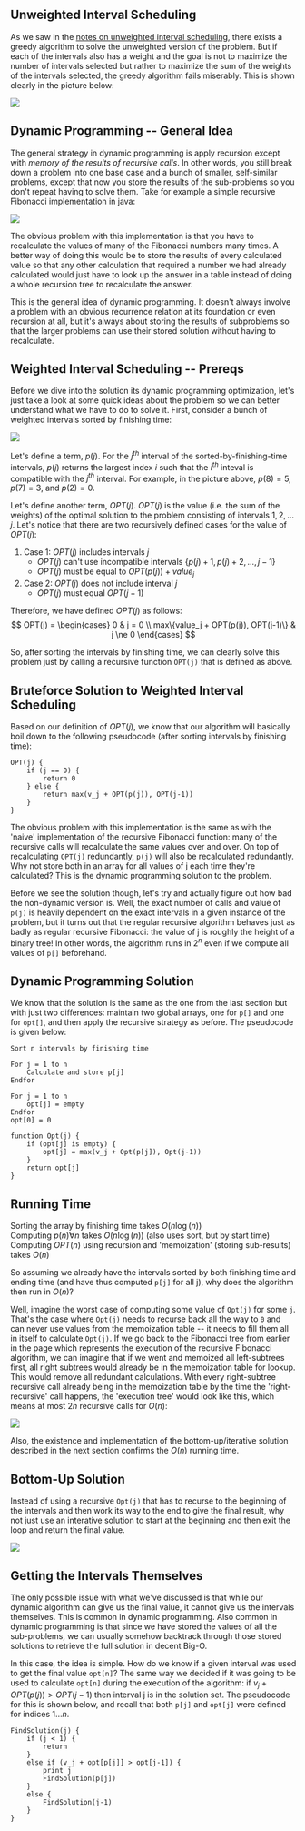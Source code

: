 ## Unweighted Interval Scheduling  

As we saw in the [notes on unweighted interval scheduling](../../greedy/intervals/intervals.html), there exists a greedy algorithm to solve the unweighted version of the problem.  But if each of the intervals also has a weight and the goal is not to maximize the number of intervals selected but rather to maximize the sum of the weights of the intervals selected, the greedy algorithm fails miserably.  This is shown clearly in the picture below:  

![](greedy_failure.png)  

## Dynamic Programming -- General Idea  

The general strategy in dynamic programming is apply recursion except with *memory of the results of recursive calls*.  In other words, you still break down a problem into one base case and a bunch of smaller, self-similar problems, except that now you store the results of the sub-problems so you don't repeat having to solve them.  Take for example a simple recursive Fibonacci implementation in java:  

![](java_fib.png)  

The obvious problem with this implementation is that you have to recalculate the values of many of the Fibonacci numbers many times.  A better way of doing this would be to store the results of every calculated value so that any other calculation that required a number we had already calculated would just have to look up the answer in a table instead of doing a whole recursion tree to recalculate the answer.  

This is the general idea of dynamic programming.  It doesn't always involve a problem with an obvious recurrence relation at its foundation or even recursion at all, but it's always about storing the results of subproblems so that the larger problems can use their stored solution without having to recalculate.  

## Weighted Interval Scheduling -- Prereqs  

Before we dive into the solution its dynamic programming optimization, let's just take a look at some quick ideas about the problem so we can better understand what we have to do to solve it.  First, consider a bunch of weighted intervals sorted by finishing time:

![](intervals_sorted.png)  

Let's define a term, $p(j)$.  For the $j^{th}$ interval of the sorted-by-finishing-time intervals, $p(j)$ returns the largest index $i$ such that the $i^{th}$ inteval is compatible with the $j^{th}$ interval.  For example, in the picture above, $p(8)=5$, $p(7)=3$, and $p(2)=0$.  

Let's define another term, $OPT(j)$.  $OPT(j)$ is the value (i.e. the sum of the weights) of the optimal solution to the problem consisting of intervals $1,2,\ldots j$.  Let's notice that there are two recursively defined cases for the value of $OPT(j)$:  

1.  Case 1: $OPT(j)$ includes intervals $j$  
    *  $OPT(j)$ can't use incompatible intervals $\{ p(j) + 1, p(j) + 2, \ldots , j - 1 \}$  
    *  $OPT(j)$ must be equal to $OPT(p(j)) + value_j$  
2.  Case 2: $OPT(j)$ does not include interval $j$  
    *  $OPT(j)$ must equal $OPT(j-1)$  

Therefore, we have defined $OPT(j)$ as follows:  
$$
OPT(j) = 
\begin{cases}
0 & j = 0 \\
max\{value_j + OPT(p(j)), OPT(j-1)\} & j \ne 0
\end{cases}
$$

So, after sorting the intervals by finishing time, we can clearly solve this problem just by calling a recursive function `OPT(j)` that is defined as above.

## Bruteforce Solution to Weighted Interval Scheduling  

Based on our definition of $OPT(j)$, we know that our algorithm will basically boil down to the following pseudocode (after sorting intervals by finishing time):  

~~~
OPT(j) {
    if (j == 0) {
        return 0
    } else {
        return max(v_j + OPT(p(j)), OPT(j-1))
    }
}
~~~

The obvious problem with this implementation is the same as with the 'naive' implementation of the recursive Fibonacci function: many of the recursive calls will recalculate the same values over and over.  On top of recalculating `OPT(j)` redundantly, `p(j)` will also be recalculated redundantly.  Why not store both in an array for all values of j each time they're calculated?  This is the dynamic programming solution to the problem.  

Before we see the solution though, let's try and actually figure out how bad the non-dynamic version is.  Well, the exact number of calls and value of `p(j)` is heavily dependent on the exact intervals in a given instance of the problem, but it turns out that the regular recursive algorithm behaves just as badly as regular recursive Fibonacci: the value of j is roughly the height of a binary tree! In other words, the algorithm runs in $2^n$ even if we compute all values of `p[]` beforehand.  

## Dynamic Programming Solution  

We know that the solution is the same as the one from the last section but with just two differences: maintain two global arrays, one for `p[]` and one for `opt[]`, and then apply the recursive strategy as before.  The pseudocode is given below:

~~~
Sort n intervals by finishing time

For j = 1 to n
    Calculate and store p[j]
Endfor

For j = 1 to n
    opt[j] = empty
Endfor
opt[0] = 0

function Opt(j) {
    if (opt[j] is empty) {
        opt[j] = max(v_j + Opt(p[j]), Opt(j-1))
    }
    return opt[j]
}
~~~ 

## Running Time  

Sorting the array by finishing time takes $O(n \log(n))$  
Computing $p(n) \forall n$ takes $O(n \log(n))$ (also uses sort, but by start time)  
Computing $OPT(n)$ using recursion and 'memoization' (storing sub-results) takes $O(n)$  

So assuming we already have the intervals sorted by both finishing time and ending time (and have thus computed `p[j]` for all j), why does the algorithm then run in $O(n)$?  

Well, imagine the worst case of computing some value of `Opt(j)` for some `j`.  That's the case where `Opt(j)` needs to recurse back all the way to `0` and can never use values from the memoization table -- it needs to fill them all in itself to calculate `Opt(j)`.  If we go back to the Fibonacci tree from earlier in the page which represents the execution of the recursive Fibonacci algorithm, we can imagine that if we went and memoized all left-subtrees first, all right subtrees would already be in the memoization table for lookup.  This would remove all redundant calculations.  With every right-subtree recursive call already being in the memoization table by the time the 'right-recursive' call happens, the 'execution tree' would look like this, which means at most $2n$ recursive calls for $O(n)$:  

![](fib_improved.png)  

Also, the existence and implementation of the bottom-up/iterative solution described in the next section confirms the $O(n)$ running time.  

## Bottom-Up Solution  

Instead of using a recursive `Opt(j)` that has to recurse to the beginning of the intervals and then work its way to the end to give the final result, why not just use an interative solution to start at the beginning and then exit the loop and return the final value.  

![](bottom_up.png)  

## Getting the Intervals Themselves  

The only possible issue with what we've discussed is that while our dynamic algorithm can give us the final value, it cannot give us the intervals themselves.  This is common in dynamic programming.  Also common in dynamic programming is that since we have stored the values of all the sub-problems, we can usually somehow backtrack through those stored solutions to retrieve the full solution in decent Big-O.  

In this case, the idea is simple.  How do we know if a given interval was used to get the final value `opt[n]`?  The same way we decided if it was going to be used to calculate `opt[n]` during the execution of the algorithm: if $v_j + OPT(p(j)) \gt OPT(j-1)$ then interval j is in the solution set.  The pseudocode for this is shown below, and recall that both `p[j]` and `opt[j]` were defined for indices $1 \ldots n$.  

~~~
FindSolution(j) {
    if (j < 1) {
        return
    }
    else if (v_j + opt[p[j]] > opt[j-1]) {
        print j
        FindSolution(p[j])
    }
    else {
        FindSolution(j-1)
    }
}
~~~
